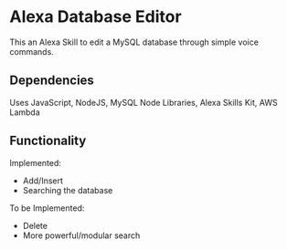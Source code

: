# Alexa Database Editor

This an Alexa Skill to edit a MySQL database through simple voice commands.

## Dependencies

Uses JavaScript, NodeJS, MySQL Node Libraries, Alexa Skills Kit, AWS Lambda

## Functionality
Implemented:
* Add/Insert
* Searching the database

To be Implemented:
* Delete
* More powerful/modular search